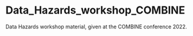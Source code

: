 # Data_Hazards_workshop_COMBINE
Data Hazards workshop material, given at the COMBINE conference 2022.
